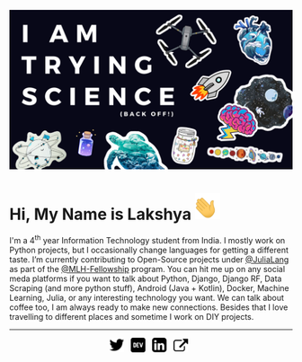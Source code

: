 ![BACK OFF! I AM TRYING SCIENCE](https://raw.githubusercontent.com/LakshyaKhatri/LakshyaKhatri/master/img/banner.png)

# Hi, My Name is Lakshya <img width="45" src="https://raw.githubusercontent.com/LakshyaKhatri/LakshyaKhatri/master/img/waving_hand.gif">
I'm a 4<sup>th</sup> year Information Technology student from India. I mostly work on Python projects, but I occasionally change languages for getting a different taste. I’m currently contributing to Open-Source projects under [@JuliaLang](https://github.com/JuliaLang/) as part of the [@MLH-Fellowship](https://github.com/MLH-Fellowship/) program. You can hit me up on any social meda platforms if you want to talk about Python, Django, Django RF, Data Scraping (and more python stuff), Android (Java + Kotlin), Docker, Machine Learning, Julia, or any interesting technology you want. We can talk about coffee too, I am always ready to make new connections. Besides that I love travelling to different places and sometime I work on DIY projects.

---

<p align='center'>
  <a href="https://twitter.com/lakshyakhatri_" target="_blank"><img height="26" src="https://raw.githubusercontent.com/LakshyaKhatri/LakshyaKhatri/master/img/twitter.png"></a>&nbsp;&nbsp;
  <a href="https://dev.to/lakshyakhatri" target="_blank"><img height="26" src="https://raw.githubusercontent.com/LakshyaKhatri/LakshyaKhatri/master/img/dev.png"></a>&nbsp;&nbsp;
  <a href="https://www.linkedin.com/in/LakshyaKhatri/" target="_blank"><img height="26" src="https://raw.githubusercontent.com/LakshyaKhatri/LakshyaKhatri/master/img/linkedin.png"></a>&nbsp;&nbsp;
  <a href="https://lakshyakhatri.github.io" target="_blank"><img height="26" src="https://raw.githubusercontent.com/LakshyaKhatri/LakshyaKhatri/master/img/external.png"></a>&nbsp;&nbsp;
</p>
